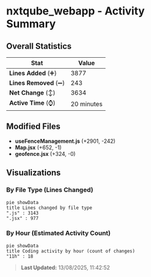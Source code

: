 # nxtqube_webapp - Activity Summary 

## Overall Statistics

| Stat                   | Value                                                             |
| ---------------------- | ----------------------------------------------------------------- |
| **Lines Added** (➕)   | 3877                                          |
| **Lines Removed** (➖) | 243                                        |
| **Net Change** (↕)    | 3634                |
| **Active Time** (⌚)   | 20 minutes |


## Modified Files
- **useFenceManagement.js** (+2901, -242)
- **Map.jsx** (+652, -1)
- **geofence.jsx** (+324, -0)

## Visualizations

### By File Type (Lines Changed)

```mermaid
pie showData
title Lines changed by file type
".js" : 3143
".jsx" : 977
```

### By Hour (Estimated Activity Count)

```mermaid
pie showData
title Coding activity by hour (count of changes)
"11h" : 18
```


> **Last Updated:** 13/08/2025, 11:42:52